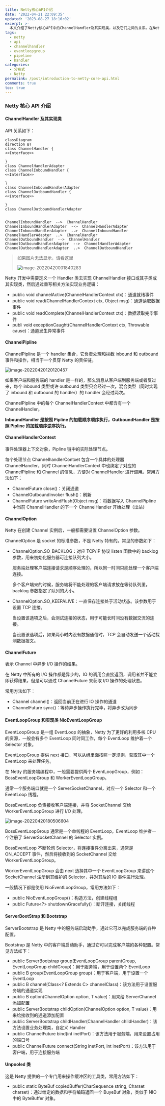 ```yaml
---
title: Netty核心API介绍
date: '2022-04-21 22:09:35'
updated: '2023-08-27 18:16:02'
excerpt: >-
  本文介绍了Netty核心API中的ChannelHandler及其实现类，以及它们之间的关系。在Netty开发中，通过定义实现了ChannelHandler接口或其子类的handler类，并重写相关方法来实现业务逻辑。文章解释了常用的事件处理方法，如channelActive、read、readComplete、exceptionCaught等。另外，文章讨论了ChannelPipeline的作用，它负责处理和拦截入站和出站事件，形成了一个责任链。每个处理节点通过ChannelHandlerContext进行调用。此外，还介绍了ChannelOption的设置、ChannelFuture的使用，以及EventLoopGroup在多线程处理中的应用。
tags:
  - netty
  - api
  - channelhandler
  - eventloopgroup
  - pipeline
  - handler
categories:
  - 分布式
  - Netty
permalink: /post/introduction-to-netty-core-api.html
comments: true
toc: true
---
```



### Netty 核心 API 介绍

#### ChannelHandler 及其实现类

API 关系如下：

```mermaid
classDiagram
direction BT
class ChannelHandler {
<<Interface>>

}
class ChannelHandlerAdapter
class ChannelInboundHandler {
<<Interface>>

}
class ChannelInboundHandlerAdapter
class ChannelOutboundHandler {
<<Interface>>

}
class ChannelOutboundHandlerAdapter


ChannelInboundHandler  -->  ChannelHandler 
ChannelInboundHandlerAdapter  -->  ChannelHandlerAdapter 
ChannelInboundHandlerAdapter  ..>  ChannelInboundHandler 
ChannelHandlerAdapter  ..>  ChannelHandler 
ChannelOutboundHandler  -->  ChannelHandler 
ChannelOutboundHandlerAdapter  -->  ChannelHandlerAdapter 
ChannelOutboundHandlerAdapter  ..>  ChannelOutboundHandler
```

> 如果图片无法显示，请看这里
>
> ​![image-20220420001840283](https://img1.terwer.space/image-20220420001840283.png)​

Netty 开发中需要定义一个 Handler 类去实现 ChannelHandler 接口或其子类或其实现类，然后通过重写相关方法实现业务逻辑：

* public void channelActive(ChannelHandlerContext ctx)：通道就绪事件
* public void read(ChannelHandlerContext ctx, Object msg)：通道读取数据事件
* public void readComplete(ChannelHandlerContext ctx)：数据读取完毕事件
* publi void exceptionCaught(ChannelHandlerContext ctx, Throwable cause)：通道发生异常事件

#### ChannelPipline

ChannelPipline 是一个 handler 集合，它负责处理和拦截 inbound 和 outbound 事件和操作，相当于一个贯穿 Netty 的责任链。

​![image-20220420120120457](https://img1.terwer.space/image-20220420120120457.png)​

如果客户端和服务端的 handler 是一样的，那么消息从客户端到服务端或者反过来，每个 inbound 类型或许 outbound 类型只会经过一次，混合类型（同时实现了 inbound 和 outbound 的 handler）的 handler 会经过两次。

ChannelPipline 中的每个 ChannelHandlerContext 中都含有一个 ChannelHandler。

**InboundHandler 是按照 Pipline 的加载顺序顺序执行，OutboundHandler 是按照 Pipline 的加载顺序逆序执行。**

#### ChannelHandlerContext

事件处理器上下文对象，Pipline 链中的实际处理节点。

每个处理节点 ChannelhandlerContxet 包含一个具体的处理器 ChannelHandler，同时 ChannelHandlerContext 中也绑定了对应的 ChannelPipline 和 Channel 的信息，方便对 ChannelHandler 进行调用。常用方法如下：

* ChannelFuture close()：关闭通道
* ChannelOutboundInvoker flush()：刷新
* ChannelFuture writeAndFlush(Object msg)：将数据写入 ChannelPipline 中当前 ChannelHandler 的下一个 ChannelHandler 开始处理（出站）

#### ChannelOption

Netty 在创建 Channel 实例后，一般都需要设置 ChannelOption 参数。

ChannelOption 是 socket 的标准参数，不是 Netty 特有的。常见的参数如下：

* ChannelOption.SO_BACKLOG：对应 TCP/IP 协议 listen 函数中的 backlog 参数，用来初始化服务器可连接队列大小。

  服务端处理客户端连接请求是顺序处理的，所以同一时间只能处理一个客户端连接。

  多个客户端来的时候，服务端将不能处理的客户端请求放在等待队列里，backlog 参数指定了队列的大小。
* ChannelOption.SO_KEEPALIVE：一直保存连接处于活动状态。该参数用于设置 TCP 连接。

  当设置该选项之后，会测试连接的状态，用于可能长时间没有数据交流的连接。

  当设置该选项后，如果两小时内没有数据通信时，TCP 会自动发送一个活动探测数据报文。

#### ChannelFuture

表示 Channel 中异步 I/O 操作的结果。

在 Netty 中所有的 I/O 操作都是异步的，IO 的调用会直接返回，调用者并不能立即获得结果，但是可以通过 ChannelFuture 来获取 I/O 操作的处理状态。

常用方法如下：

* Channel channel()：返回当前正在进行 IO 操作的通道
* ChannelFuture sync()：等待异步操作执行完毕，将异步改为同步

#### EventLoopGroup 和实现类 NioEventLoopGroup

EventLoopGroup 是一组 EventLoop 的抽象，Netty 为了更好的利用多核 CPU 的资源，一般会有多个 EventLoop 同时同工作，每个 EventLoop 维护着一个 Selector 对象。

EventLoopGroup 提供 next 接口，可以从组里面按照一定规则，获取其中一个 EventLoop 来处理任务。

在 Netty 的服务端编程中，一般需要提供两个 EventLoopGroup，例如：BossEventLoopGroup 和 WorkerEventLoopGroup。

通常一个服务端口就是一个 ServerSocketChannel，对应一个 Selector 和一个 EventLoop 线程。

BossEventLoop 负责接收客户端连接，并将 SocketChannel 交给 WorkerEventLoopGroup 进行 I/O 处理。

​![image-20220420180506604](https://img1.terwer.space/image-20220420180506604.png)​

BossEventLoopGroup 通常是一个单线程的 EventLoop，EventLoop 维护者一个注册了 ServerSocketChannel 的 Selector 实例。

BossEventLoop 不断轮询 Selector，将连接事件分离出来，通常是 ON_ACCEPT 事件，然后将接收到的 SocketChannel 交给 WorkerEventLoopGroup。

WorkerEventLoopGroup 会由 next 选择其中一个 EventLoopGroup 来讲这个 SocketChannel 注册到其维护的 Selector，并对其后的 IO 事件进行处理。

一般情况下都是使用 NioEventLoopGroup，常用方法如下：

* public NioEventLoopGroup()：构造方法，创建线程组
* public Future<?> shutdownGracefully()：断开连接，关闭线程

#### ServerBootStrap 和 Bootstrap

ServerBootstrap 是 Netty 中的服务端启动助手，通过它可以完成服务端的各种配置。

Bootstrap 是 Netty 中的客户端启动助手，通过它可以完成客户端的各种配置。常见方法如下：

* public ServerBootstrap group(EventLoopGroup parentGroup, EventLoopGroup childGroup)：用于服务端，用于设置两个 EventLoop
* public B group(EventLoopGroup group)：用于客户端，用于设置一个 EventLoop
* public B channel(Class<? Extends C> channelClass)：该方法用于设置服务端的通道实现
* public B option(ChannelOption option, T value)：用来给 ServerChannel 添加配置
* public ServerBootstrap childOption(ChannelOption option, T value)：用来给接收到的通道添加配置
* public ServerBootstrap childHandler(ChannelHandler childHandler)：该方法设置业务处理类，自定义 Handler
* public ChannelFuture bind(int inetPort)：该方法用于服务端，用来设置占用的端口号
* public ChannelFuture connect(String inetPort, int inetPort)：该方法用于客户端，用于连接服务端

#### Unpooled 类

这是 Netty 提供的一个专门用来操作缓冲区的工具类，常用方法如下：

* public static ByteBuf copiedBuffer(CharSequence string, Charset charset)：通过给定的数据和字符编码返回一个 BuyeBuf 对象，类似于 NIO 中的 ByteBuffer 对象。